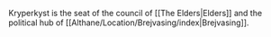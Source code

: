 Kryperkyst is the seat of the council of [[The Elders|Elders]] and the political hub of [[Althane/Location/Brejvasing/index|Brejvasing]].